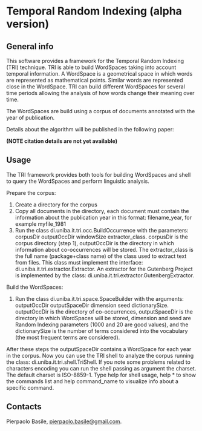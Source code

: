 Temporal Random Indexing (alpha version)
==========================================================================

General info
------------

This software provides a framework for the Temporal Random Indexing (TRI) technique. TRI is able to build WordSpaces taking into account temporal information. A WordSpace is a geometrical space in which words are represented as mathematical points. Similar words are represented close in the WordSpace. TRI can build different WordSpaces for several time periods allowing the analysis of how words change their meaning over time.

The WordSpaces are build using a corpus of documents annotated with the year of publication.
 
Details about the algorithm will be published in the following paper:

**(NOTE citation details are not yet available)**

Usage
-----

The TRI framework provides both tools for building WordSpaces and shell to query the WordSpaces and perform linguistic analysis.

Prepare the corpus:
1.	Create a directory for the corpus
2.	Copy all documents in the directory, each document must contain the information about the publication year in this format: filename\_year, for example myfile\_1981
3.	Run the class di.uniba.it.tri.occ.BuildOccurrence with the parameters: corpusDir outputOccDir windowSize extractor\_class. corpusDir is the corpus directory (step 1), outputOccDir is the directory in which information about co-occurrences will be stored. The extractor\_class is the full name (package+class name) of the class used to extract text from files. This class must implement the interface: di.uniba.it.tri.extractor.Extractor. An extractor for the Gutenberg Project is implemented by the class: di.uniba.it.tri.extractor.GutenbergExtractor.

Build the WordSpaces:
1.	Run the class di.uniba.it.tri.space.SpaceBuilder with the arguments: outputOccDir outputSpaceDir dimension seed dictionarySize. outputOccDir is the directory of co-occurrences, outputSpaceDir is the directory in which WordSpaces will be stored, dimension and seed are Random Indexing parameters (1000 and 20 are good values), and the dictionarySize is the number of terms considered into the vocabulary (the most frequent terms are considered).


After these steps the outputSpaceDir contains a WordSpace for each year in the corpus. Now you can use the TRI shell to analyze the corpus running the class: di.uniba.it.tri.shell.TriShell. If you note some problems related to characters encoding you can run the shell passing as argument the charset. The default charset is ISO-8859-1. Type help for shell usage, help * to show the commands list and help command_name to visualize info about a specific command.

Contacts
--------
Pierpaolo Basile, pierpaolo.basile@gmail.com.



